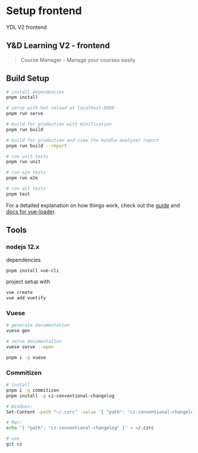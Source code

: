 # Setup frontend
YDL V2 frontend

## Y&D Learning V2 - frontend

> Course Manager - Manage your courses easily.

## Build Setup

``` bash
# install dependencies
pnpm install

# serve with hot reload at localhost:8080
pnpm run serve

# build for production with minification
pnpm run build

# build for production and view the bundle analyzer report
pnpm run build --report

# run unit tests
pnpm run unit

# run e2e tests
pnpm run e2e

# run all tests
pnpm test
```

For a detailed explanation on how things work, check out the [guide](http://vuejs-templates.github.io/webpack/) and [docs for vue-loader](http://vuejs.github.io/vue-loader).

## Tools

### nodejs 12.x

dependencies
``` bash
pnpm install vue-cli
```

project setup with
``` bash
vue create
vue add vuetify
```

### Vuese

``` bash
# generate documentation
vuese gen

# serve documentation
vuese serve --open
```

``` bash
pnpm i -g vuese
```

### Commitizen

``` bash
# install
pnpm i -g commitizen
pnpm install -g cz-conventional-changelog

# Windows:
Set-Content -path "~/.czrc" -value '{ "path": "cz-conventional-changelog" }'

# Mac:
echo '{ "path": "cz-conventional-changelog" }' > ~/.czrc

# use
git cz
```